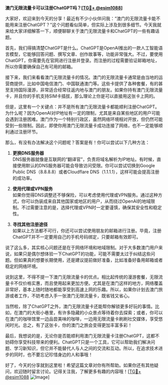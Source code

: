 **澳门无限流量卡可以注册ChatGPT吗？[[TG💪+ @esim1088](https://t.me/s/esim1088)]**

大家好，欢迎来到今天的分享！最近有不少小伙伴问我：“澳门的无限流量卡能不能用来注册ChatGPT？”这个问题看似简单，但实际上涉及到很多细节。今天我就来给大家详细解答一下，顺便聊聊关于澳门无限流量卡和ChatGPT的一些有趣话题。

首先，我们得搞清楚ChatGPT是什么。ChatGPT是OpenAI推出的一款人工智能语言模型，它能够回答问题、撰写文章、创作故事等，功能非常强大。不过，要使用ChatGPT，你需要先在官网进行注册并登录。而注册的过程需要验证邮箱地址，所以你需要确保自己有可用的邮箱。

接下来，我们来看看澳门无限流量卡的情况。澳门的无限流量卡通常是由当地的运营商提供，比如中国电信澳门、中国联通澳门等。这些卡提供了各种套餐，有的甚至支持国际漫游，非常适合经常往返内地与澳门的朋友。如果你持有澳门无限流量卡，并且你的手机支持SIM卡插拔，那么理论上你是可以直接用这张卡上网的。

但是，这里有一个关键点：并不是所有澳门无限流量卡都能顺利注册ChatGPT。为什么呢？因为OpenAI对IP地址有一定的限制，尤其是来自某些地区的用户可能会遇到注册困难。澳门作为一个特别行政区，虽然网络环境相对开放，但仍然可能受到一些限制。因此，即使你用澳门无限流量卡成功连接了网络，也不一定能够顺利通过注册环节。

那么，有没有办法解决这个问题呢？答案是有！你可以尝试以下几种方法：

1. **更换DNS服务器**  
   DNS服务器就像是互联网的“翻译官”，负责将域名解析为IP地址。有时候，直接使用默认的DNS服务器可能会导致访问受限。你可以尝试切换到Google Public DNS（8.8.8.8）或者Cloudflare DNS（1.1.1.1），这样可能会提高注册的成功率。

2. **使用代理或VPN服务**  
   如果你觉得DNS调整还不够保险，可以考虑使用代理或VPN服务。通过这种方式，你可以伪装成来自其他国家或地区的用户，从而绕过OpenAI的地域限制。不过需要注意的是，选择代理或VPN时一定要谨慎，确保其安全性和稳定性。

3. **寻找其他注册途径**  
   如果以上方法都不可行，你还可以尝试使用朋友的邮箱进行注册。毕竟，注册ChatGPT并不一定要用自己的手机号码绑定，只要邮箱有效即可。

说了这么多，其实核心问题还是在于网络环境和地域限制。对于大多数澳门用户来说，如果只是偶尔想体验一下ChatGPT的功能，可能不需要太过于纠结这些问题。但如果真的想要长期使用，还是建议提前做好准备，比如准备好备用邮箱或者稳定的网络环境。

说到这里，不得不提一下澳门无限流量卡的优点。相比起传统的漫游套餐，无限流量卡不仅价格实惠，而且使用起来更加方便。尤其是在澳门这样的地方，网络覆盖非常好，基本上随时随地都能享受到高速上网的乐趣。所以，如果你计划去澳门旅游或者工作，不妨考虑入手一张澳门无限流量卡，既省钱又省心。

当然啦，除了ChatGPT之外，澳门无限流量卡还能帮你解锁更多好玩的事情。比如，在澳门的大街小巷里，有许多隐藏的小众景点等待着你去探索；或者，你可以在澳门的咖啡馆里一边品尝美味的咖啡，一边用无限流量卡刷刷社交媒体，享受悠闲时光。总之，有了这张卡，你的澳门之旅会变得更加丰富多彩！

最后，我想说的是，无论你是否能顺利用澳门无限流量卡注册ChatGPT，这都不妨碍你享受科技带来的便利。ChatGPT只是一个工具，它可以帮助我们解决问题、学习新知识，但它并不能替代人与人之间的交流和互动。所以，在追求技术进步的同时，也不要忘记珍惜身边的人和事哦！

好了，今天的分享就到这里啦！希望这篇文章对你有所帮助。如果你还有其他疑问，欢迎随时留言讨论。记得关注我，了解更多有趣的内容哦！[[TG💪+ @esim1088](https://t.me/s/esim1088) ![Image](https://i.postimg.cc/4NQfJmqS/Snipaste-2025-05-13-00-14-12.png)]